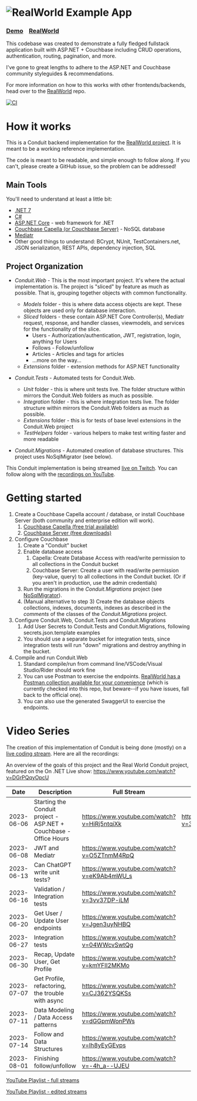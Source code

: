 # ![RealWorld Example App](logo.png)

### [Demo](https://demo.realworld.io/)&nbsp;&nbsp;&nbsp;&nbsp;[RealWorld](https://github.com/gothinkster/realworld)

This codebase was created to demonstrate a fully fledged fullstack application built with ASP.NET + Couchbase including CRUD operations, authentication, routing, pagination, and more.

I've gone to great lengths to adhere to the ASP.NET and Couchbase community styleguides & recommendations.

For more information on how to this works with other frontends/backends, head over to the [RealWorld](https://github.com/gothinkster/realworld) repo.

[![CI](https://github.com/mgroves/realworld-aspnet-couchbase/actions/workflows/ci-container.yml/badge.svg)](https://github.com/mgroves/realworld-aspnet-couchbase/actions/workflows/ci-container.yml)

# How it works

This is a Conduit backend implementation for the [RealWorld project](https://realworld-docs.netlify.app/docs/intro). It is meant to be a working reference implementation.

The code is meant to be readable, and simple enough to follow along. If you can't, please create a GitHub issue, so the problem can be addressed!

## Main Tools

You'll need to understand at least a little bit:

* [.NET 7](https://dotnet.microsoft.com/en-us/)
* [C#](https://learn.microsoft.com/en-us/dotnet/csharp/)
* [ASP.NET Core](https://dotnet.microsoft.com/en-us/apps/aspnet) - web framework for .NET
* [Couchbase Capella (or Couchbase Server)](https://www.couchbase.com/developers/) - NoSQL database
* [Mediatr](https://github.com/jbogard/MediatR)
* Other good things to understand: BCrypt, NUnit, TestContainers.net, JSON serialization, REST APIs, dependency injection, SQL

## Project Organization

* *Conduit.Web* - This is the most important project. It's where the actual implementation is. The project is "sliced" by feature as much as possible. That is, grouping together objects with common functionality.

  * *Models* folder - this is where data access objects are kept. These objects are used only for database interaction.
  * *Sliced* folders - these contain ASP.NET Core Controller(s), Mediatr request, response, and handler classes, viewmodels, and services for the functionality of the slice.
    * Users - Authorization/authentication, JWT, registration, login, anything for Users
    * Follows - Follow/unfollow
    * Articles - Articles and tags for articles
    * ...more on the way...
  * *Extensions* folder - extension methods for ASP.NET functionality

* *Conduit.Tests* - Automated tests for Conduit.Web.
  * *Unit* folder - this is where unit tests live. The folder structure within mirrors the Conduit.Web folders as much as possible.
  * *Integration* folder - this is where integration tests live. The folder structure within mirrors the Conduit.Web folders as much as possible.
  * *Extensions* folder - this is for tests of base level extensions in the Conduit.Web project
  * *TestHelpers* folder - various helpers to make test writing faster and more readable

* *Conduit.Migrations* - Automated creation of database structures. This project uses NoSqlMigrator (see below).

This Conduit implementation is being streamed [live on Twitch](https://twitch.tv/matthewdgroves). You can follow along with the [recordings on YouTube](https://www.youtube.com/watch?v=HiRj5ntqiXk&list=PLZWwU1YVRehL0psJRk35x8evMeeGAFwBa).

# Getting started

1. Create a Couchbase Capella account / database, or install Couchbase Server (both community and enterprise edition will work).
   1. [Couchbase Capella (free trial available)](https://www.couchbase.com/products/capella/)
   2. [Couchbase Server (free downloads)](https://www.couchbase.com/downloads/?family=couchbase-server)
2. Configure Couchbase
   1. Create a "Conduit" bucket
   2. Enable database access
      1. Capella: Create Database Access with read/write permission to all collections in the Conduit bucket
      2. Couchbase Server: Create a user with read/write permission (key-value, query) to all collections in the Conduit bucket. (Or if you aren't in production, use the admin credentials)
   3. Run the migrations in the *Conduit.Migrations* project (see [NoSqlMigrator](https://github.com/mgroves/NoSqlMigrator)).
   4. (Manual alternative to step 3) Create the database objects collections, indexes, documents, indexes as described in the *comments* of the classes of the *Conduit.Migrations* project.
3. Configure Conduit.Web, Conduit.Tests and Conduit.Migrations
   1. Add User Secrets to Conduit.Tests and Conduit.Migrations, following secrets.json.template examples
   2. You should use a separate bucket for integration tests, since integration tests will run "down" migrations and destroy anything in the bucket.
4. Compile and run Conduit.Web
   1. Standard compile/run from command line/VSCode/Visual Studio/Rider should work fine
   2. You can use Postman to exercise the endpoints. [RealWorld has a Postman collection available for your convenience](https://realworld-docs.netlify.app/docs/specs/backend-specs/postman) (which is currently checked into this repo, but beware--if you have issues, fall back to the official one).
   3. You can also use the generated SwaggerUI to exercise the endpoints.

# Video Series

The creation of this implementation of Conduit is being done (mostly) on a [live coding stream](https://twitch.tv/matthewdgroves). Here are all the recordings:

An overview of the goals of this project and the Real World Conduit project, featured on the On .NET Live show: https://www.youtube.com/watch?v=DGrPQqyOpcU

| Date | Description | Full Stream | Edited Stream
|--|---|-----|-----
| 2023-06-06 | Starting the Conduit project - ASP.NET + Couchbase - Office Hours | https://www.youtube.com/watch?v=HiRj5ntqiXk | https://www.youtube.com/watch?v=3ynXWW_Vyrc
| 2023-06-08 | JWT and Mediatr | https://www.youtube.com/watch?v=O5ZTnmM4RpQ |
| 2023-06-13 | Can ChatGPT write unit tests? | https://www.youtube.com/watch?v=eK9Ab4mWU_s | 
| 2023-06-16 | Validation / Integration tests | https://www.youtube.com/watch?v=3vv37DP-iLM |
| 2023-06-20 | Get User / Update User endpoints | https://www.youtube.com/watch?v=Jgen3uyNHBQ |
| 2023-06-27 | Integration tests | https://www.youtube.com/watch?v=04WWcvSwtQg
| 2023-06-30 | Recap, Update User, Get Profile | https://www.youtube.com/watch?v=kmYFII2MKMo |
| 2023-07-07 | Get Profile, refactoring, the trouble with async | https://www.youtube.com/watch?v=CJ362YSQKSs |
| 2023-07-11 | Data Modeling / Data Access patterns | https://www.youtube.com/watch?v=dGGpmWonPWs |
| 2023-07-14 | Follow and Data Structures | https://www.youtube.com/watch?v=lh8yEyGEvps |
| 2023-08-01 | Finishing follow/unfollow | https://www.youtube.com/watch?v=-4h_a--UJEU |


[YouTube Playlist - full streams](https://www.youtube.com/playlist?list=PLZWwU1YVRehL0psJRk35x8evMeeGAFwBa)

[YouTube Playlist - edited streams](https://www.youtube.com/playlist?list=PLcspbWiU9RuvvdK38xbstocZ2rLRPBibe)